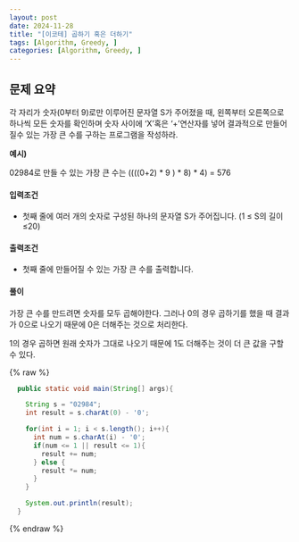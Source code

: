 ```yaml
---
layout: post
date: 2024-11-28
title: "[이코테] 곱하기 혹은 더하기"
tags: [Algorithm, Greedy, ]
categories: [Algorithm, Greedy, ]
---
```



## 문제 요약


각 자리가 숫자(0부터 9)로만 이루어진 문자열 S가 주어졌을 때, 왼쪽부터 오른쪽으로 하나씩 모든 숫자를 확인하며 숫자 사이에 ‘X’혹은 ‘+’연산자를 넣어 결과적으로 만들어 질수 있는 가장 큰 수를 구하는 프로그램을 작성하라.


**예시)**


02984로 만들 수 있는 가장 큰 수는 ((((0+2) * 9 ) * 8) * 4) = 576


#### 입력조건

- 첫째 줄에 여러 개의 숫자로 구성된 하나의 문자열 S가 주어집니다. (1 ≤ S의 길이 ≤20)

#### 출력조건

- 첫째 줄에 만들어질 수 있는 가장 큰 수를 출력합니다.

#### 풀이


가장 큰 수를 만드려면 숫자를 모두 곱해야한다. 그러나 0의 경우 곱하기를 했을 때 결과가 0으로 나오기 때문에 0은 더해주는 것으로 처리한다. 


1의 경우 곱하면 원래 숫자가 그대로 나오기 때문에 1도 더해주는 것이 더 큰 값을 구할 수 있다. 



{% raw %}
```java
  public static void main(String[] args){

    String s = "02984";
    int result = s.charAt(0) - '0';

    for(int i = 1; i < s.length(); i++){
      int num = s.charAt(i) - '0';
      if(num <= 1 || result <= 1){
        result += num;
      } else {
        result *= num;
      }
    }

    System.out.println(result);
  }
```
{% endraw %}


